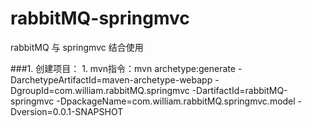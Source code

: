 rabbitMQ-springmvc
===============
rabbitMQ 与 springmvc 结合使用


###1. 创建项目：
	1. mvn指令：mvn archetype:generate -DarchetypeArtifactId=maven-archetype-webapp -DgroupId=com.william.rabbitMQ.springmvc -DartifactId=rabbitMQ-springmvc -DpackageName=com.william.rabbitMQ.springmvc.model -Dversion=0.0.1-SNAPSHOT